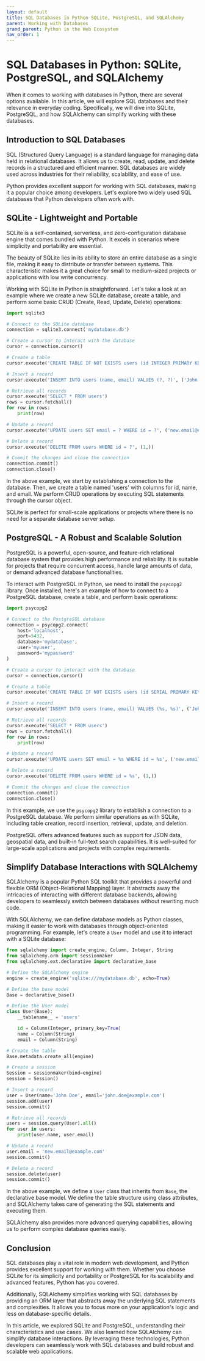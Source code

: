 ```yaml
---
layout: default
title: SQL Databases in Python SQLite, PostgreSQL, and SQLAlchemy
parent: Working with Databases
grand_parent: Python in the Web Ecosystem
nav_order: 1
---
```

# SQL Databases in Python: SQLite, PostgreSQL, and SQLAlchemy

When it comes to working with databases in Python, there are several options available. In this article, we will explore SQL databases and their relevance in everyday coding. Specifically, we will dive into SQLite, PostgreSQL, and how SQLAlchemy can simplify working with these databases.

## Introduction to SQL Databases

SQL (Structured Query Language) is a standard language for managing data held in relational databases. It allows us to create, read, update, and delete records in a structured and efficient manner. SQL databases are widely used across industries for their reliability, scalability, and ease of use.

Python provides excellent support for working with SQL databases, making it a popular choice among developers. Let's explore two widely used SQL databases that Python developers often work with.

## SQLite - Lightweight and Portable

SQLite is a self-contained, serverless, and zero-configuration database engine that comes bundled with Python. It excels in scenarios where simplicity and portability are essential.

The beauty of SQLite lies in its ability to store an entire database as a single file, making it easy to distribute or transfer between systems. This characteristic makes it a great choice for small to medium-sized projects or applications with low write concurrency.

Working with SQLite in Python is straightforward. Let's take a look at an example where we create a new SQLite database, create a table, and perform some basic CRUD (Create, Read, Update, Delete) operations:

```python
import sqlite3

# Connect to the SQLite database
connection = sqlite3.connect('mydatabase.db')

# Create a cursor to interact with the database
cursor = connection.cursor()

# Create a table
cursor.execute('CREATE TABLE IF NOT EXISTS users (id INTEGER PRIMARY KEY, name TEXT, email TEXT)')

# Insert a record
cursor.execute('INSERT INTO users (name, email) VALUES (?, ?)', ('John Doe', 'john.doe@example.com'))

# Retrieve all records
cursor.execute('SELECT * FROM users')
rows = cursor.fetchall()
for row in rows:
    print(row)

# Update a record
cursor.execute('UPDATE users SET email = ? WHERE id = ?', ('new.email@example.com', 1))

# Delete a record
cursor.execute('DELETE FROM users WHERE id = ?', (1,))

# Commit the changes and close the connection
connection.commit()
connection.close()
```

In the above example, we start by establishing a connection to the database. Then, we create a table named 'users' with columns for id, name, and email. We perform CRUD operations by executing SQL statements through the cursor object.

SQLite is perfect for small-scale applications or projects where there is no need for a separate database server setup.

## PostgreSQL - A Robust and Scalable Solution

PostgreSQL is a powerful, open-source, and feature-rich relational database system that provides high performance and reliability. It is suitable for projects that require concurrent access, handle large amounts of data, or demand advanced database functionalities.

To interact with PostgreSQL in Python, we need to install the `psycopg2` library. Once installed, here's an example of how to connect to a PostgreSQL database, create a table, and perform basic operations:

```python
import psycopg2

# Connect to the PostgreSQL database
connection = psycopg2.connect(
    host='localhost',
    port=5432,
    database='mydatabase',
    user='myuser',
    password='mypassword'
)

# Create a cursor to interact with the database
cursor = connection.cursor()

# Create a table
cursor.execute('CREATE TABLE IF NOT EXISTS users (id SERIAL PRIMARY KEY, name TEXT, email TEXT)')

# Insert a record
cursor.execute('INSERT INTO users (name, email) VALUES (%s, %s)', ('John Doe', 'john.doe@example.com'))

# Retrieve all records
cursor.execute('SELECT * FROM users')
rows = cursor.fetchall()
for row in rows:
    print(row)

# Update a record
cursor.execute('UPDATE users SET email = %s WHERE id = %s', ('new.email@example.com', 1))

# Delete a record
cursor.execute('DELETE FROM users WHERE id = %s', (1,))

# Commit the changes and close the connection
connection.commit()
connection.close()
```

In this example, we use the `psycopg2` library to establish a connection to a PostgreSQL database. We perform similar operations as with SQLite, including table creation, record insertion, retrieval, update, and deletion.

PostgreSQL offers advanced features such as support for JSON data, geospatial data, and built-in full-text search capabilities. It is well-suited for large-scale applications and projects with complex requirements.

## Simplify Database Interactions with SQLAlchemy

SQLAlchemy is a popular Python SQL toolkit that provides a powerful and flexible ORM (Object-Relational Mapping) layer. It abstracts away the intricacies of interacting with different database backends, allowing developers to seamlessly switch between databases without rewriting much code.

With SQLAlchemy, we can define database models as Python classes, making it easier to work with databases through object-oriented programming. For example, let's create a `User` model and use it to interact with a SQLite database:

```python
from sqlalchemy import create_engine, Column, Integer, String
from sqlalchemy.orm import sessionmaker
from sqlalchemy.ext.declarative import declarative_base

# Define the SQLAlchemy engine
engine = create_engine('sqlite:///mydatabase.db', echo=True)

# Define the base model
Base = declarative_base()

# Define the User model
class User(Base):
    __tablename__ = 'users'

    id = Column(Integer, primary_key=True)
    name = Column(String)
    email = Column(String)

# Create the table
Base.metadata.create_all(engine)

# Create a session
Session = sessionmaker(bind=engine)
session = Session()

# Insert a record
user = User(name='John Doe', email='john.doe@example.com')
session.add(user)
session.commit()

# Retrieve all records
users = session.query(User).all()
for user in users:
    print(user.name, user.email)

# Update a record
user.email = 'new.email@example.com'
session.commit()

# Delete a record
session.delete(user)
session.commit()
```

In the above example, we define a `User` class that inherits from `Base`, the declarative base model. We define the table structure using class attributes, and SQLAlchemy takes care of generating the SQL statements and executing them.

SQLAlchemy also provides more advanced querying capabilities, allowing us to perform complex database queries easily.

## Conclusion

SQL databases play a vital role in modern web development, and Python provides excellent support for working with them. Whether you choose SQLite for its simplicity and portability or PostgreSQL for its scalability and advanced features, Python has you covered.

Additionally, SQLAlchemy simplifies working with SQL databases by providing an ORM layer that abstracts away the underlying SQL statements and complexities. It allows you to focus more on your application's logic and less on database-specific details.

In this article, we explored SQLite and PostgreSQL, understanding their characteristics and use cases. We also learned how SQLAlchemy can simplify database interactions. By leveraging these technologies, Python developers can seamlessly work with SQL databases and build robust and scalable web applications.